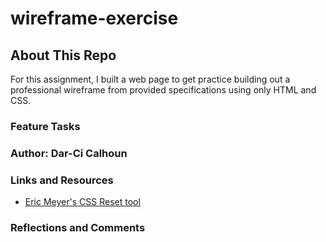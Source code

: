 # wireframe-exercise

## About This Repo

For this assignment, I built a web page to get practice building out a professional wireframe from provided specifications using only HTML and CSS.

### Feature Tasks

### Author: Dar-Ci Calhoun

### Links and Resources

- [Eric Meyer's CSS Reset tool](https://meyerweb.com/eric/tools/css/reset/)

### Reflections and Comments
